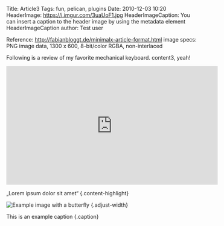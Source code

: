 Title: Article3
Tags: fun, pelican, plugins
Date: 2010-12-03 10:20
HeaderImage: https://i.imgur.com/3uaUoF1.jpg
HeaderImageCaption: You can insert a caption to the header image by using the metadata element HeaderImageCaption
author: Test user

Reference: http://fabianbloggt.de/minimalx-article-format.html
image specs: PNG image data, 1300 x 600, 8-bit/color RGBA, non-interlaced



Following is a review of my favorite mechanical keyboard.
content3, yeah!

<div class="videoWrapper adjust-width">
<!-- Embed code from YouTube -->
<iframe width="560" height="315" src="https://www.youtube.com/embed/d5ZOpQ5o2Ns" frameborder="0" allowfullscreen></iframe>
</div>

„Lorem ipsum dolor sit amet“
{.content-highlight}

![Example image with a butterfly](https://i.imgur.com/3uaUoF1.jpg)
{.adjust-width}

This is an example caption
{.caption}

